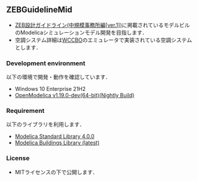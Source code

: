 ## ZEBGuidelineMid
* [ZEB設計ガイドライン(中規模事務所編[ver.1])](https://sii.or.jp/zeb/zeb_guideline.html)に掲載されているモデルビルのModelicaシミュレーションモデル開発を目指します．
* 空調システム詳細は[WCCBO](http://www.wccbo.org)のエミュレータで実装されている空調システムとします．

### Development environment
以下の環境で開発・動作を確認しています．
* Windows 10 Enterprise 21H2
* [OpenModelica v1.19.0-dev(64-bit)(Nightly Build)](https://build.openmodelica.org/omc/builds/windows/nightly-builds/)

### Requirement
以下のライブラリを利用します．
* [Modelica Standard Library 4.0.0](https://github.com/modelica/ModelicaStandardLibrary/releases/tag/v4.0.0)
* [Modelica Buildings Library (latest) ](https://github.com/lbl-srg/modelica-buildings)

### License
* MITライセンスの下で公開します．